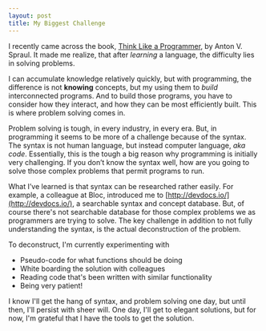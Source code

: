 ```yaml
---
layout: post
title: My Biggest Challenge
---
```


I recently came across the book, [Think Like a Programmer](https://www.nostarch.com/thinklikeaprogrammer), by Anton V. Spraul. It made me realize, that after _learning_ a language, the difficulty lies in solving problems.

I can accumulate knowledge relatively quickly, but with programming, the difference is not **knowing** concepts, but my using them to _build_ interconnected programs. And to build those programs, you have to consider how they interact, and how they can be most efficiently built. This is where problem solving comes in. 

Problem solving is tough, in every industry, in every era. But, in programming it seems to be more of a challenge because of the syntax. The syntax is not human language, but instead computer language, _aka code_. Essentially, this is the tough a big reason why programming is initially very challenging. If you don’t know the syntax well, how are you going to solve those complex problems that permit programs to run. 

What I’ve learned is that syntax can be researched rather easily. For example, a colleague at Bloc, introduced me to [http://devdocs.io/](http://devdocs.io/), a searchable syntax and concept database. But, of course there's not searchable database for those complex problems we as programmers are trying to solve. The key challenge in addition to not fully understanding the syntax, is the actual deconstruction of the problem. 

To deconstruct, I'm currently experimenting with 
* Pseudo-code for what functions should be doing
* White boarding the solution with colleagues
* Reading code that's been written with similar functionality
* Being very patient!

I know I'll get the hang of syntax, and problem solving one day, but until then, I'll persist with sheer will. One day, I'll get to elegant solutions, but for now, I'm grateful that I have the tools to get the solution. 
